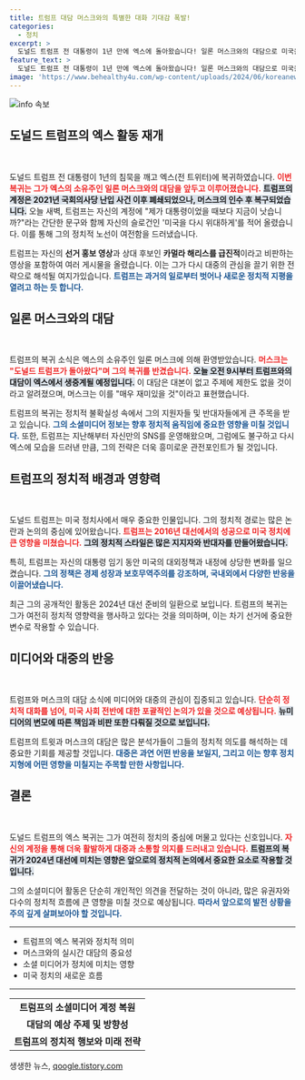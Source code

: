 ```yaml
---
title: 트럼프 대담 머스크와의 특별한 대화 기대감 폭발!
categories:
  - 정치
excerpt: >
  도널드 트럼프 전 대통령이 1년 만에 엑스에 돌아왔습니다! 일론 머스크와의 대담으로 미국을 다시 위대하게라는 슬로건을 강조하며 정치 소신을 드러낼 예정입니다. 클릭하여 트럼프의 복귀 순간을 놓치지 마세요!
feature_text: >
  도널드 트럼프 전 대통령이 1년 만에 엑스에 돌아왔습니다! 일론 머스크와의 대담으로 미국을 다시 위대하게라는 슬로건을 강조하며 정치 소신을 드러낼 예정입니다. 클릭하여 트럼프의 복귀 순간을 놓치지 마세요!
image: 'https://www.behealthy4u.com/wp-content/uploads/2024/06/koreanews.jpg'
---
```


<p><img src="https://www.behealthy4u.com/wp-content/uploads/2024/06/koreanews.jpg" alt="info 속보" /></p>

<h2 data-ke-size="size26">도널드 트럼프의 엑스 활동 재개</h2>

<p data-ke-size="size16">&nbsp;</p>

<p>도널드 트럼프 전 대통령이 1년의 침묵을 깨고 엑스(전 트위터)에 복귀하였습니다. <b><span style="color: #ee2323;">이번 복귀는 그가 엑스의 소유주인 일론 머스크와의 대담을 앞두고 이루어졌습니다.</span></b> <b><span style="background-color: #21538527;">트럼프의 계정은 2021년 국회의사당 난입 사건 이후 폐쇄되었으나, 머스크의 인수 후 복구되었습니다.</span></b> 오늘 새벽, 트럼프는 자신의 계정에 "제가 대통령이었을 때보다 지금이 낫습니까?"라는 간단한 문구와 함께 자신의 슬로건인 '미국을 다시 위대하게'를 적어 올렸습니다. 이를 통해 그의 정치적 노선이 여전함을 드러냈습니다.</p>

<p>트럼프는 자신의 <strong>선거 홍보 영상</strong>과 상대 후보인 <strong>카멀라 해리스를 급진적</strong>이라고 비판하는 영상을 포함하여 여러 게시물을 올렸습니다. 이는 그가 다시 대중의 관심을 끌기 위한 전략으로 해석될 여지가있습니다. <b><span style="color: #1a5490;">트럼프는 과거의 일로부터 벗어나 새로운 정치적 지평을 열려고 하는 듯 합니다.</span></b> </p>

<h2 data-ke-size="size26">일론 머스크와의 대담</h2>

<p data-ke-size="size16">&nbsp;</p>

<p>트럼프의 복귀 소식은 엑스의 소유주인 일론 머스크에 의해 환영받았습니다. <b><span style="color: #ee2323;">머스크는 "도널드 트럼프가 돌아왔다"며 그의 복귀를 반겼습니다.</span></b> <b><span style="background-color: #21538527;">오늘 오전 9시부터 트럼프와의 대담이 엑스에서 생중계될 예정입니다.</span></b> 이 대담은 대본이 없고 주제에 제한도 없을 것이라고 알려졌으며, 머스크는 이를 "매우 재미있을 것"이라고 표현했습니다.</p>

<p>트럼프의 복귀는 정치적 불확실성 속에서 그의 지원자들 및 반대자들에게 큰 주목을 받고 있습니다. <b><span style="color: #1a5490;">그의 소셜미디어 정보는 향후 정치적 움직임에 중요한 영향을 미칠 것입니다.</span></b> 또한, 트럼프는 지난해부터 자신만의 SNS를 운영해왔으며, 그럼에도 불구하고 다시 엑스에 모습을 드러낸 만큼, 그의 전략은 더욱 흥미로운 관전포인트가 될 것입니다.</p>

<h2 data-ke-size="size26">트럼프의 정치적 배경과 영향력</h2>

<p data-ke-size="size16">&nbsp;</p>

<p>도널드 트럼프는 미국 정치사에서 매우 중요한 인물입니다. 그의 정치적 경로는 많은 논란과 논의의 중심에 있어왔습니다. <b><span style="color: #ee2323;">트럼프는 2016년 대선에서의 성공으로 미국 정치에 큰 영향을 미쳤습니다.</span></b> <b><span style="background-color: #21538527;">그의 정치적 스타일은 많은 지지자와 반대자를 만들어왔습니다.</span></b> </p>

<p>특히, 트럼프는 자신의 대통령 임기 동안 미국의 대외정책과 내정에 상당한 변화를 일으켰습니다. <b><span style="color: #1a5490;">그의 정책은 경제 성장과 보호무역주의를 강조하며, 국내외에서 다양한 반응을 이끌어냈습니다.</span></b> </p>

<p>최근 그의 공개적인 활동은 2024년 대선 준비의 일환으로 보입니다. 트럼프의 복귀는 그가 여전히 정치적 영향력을 행사하고 있다는 것을 의미하며, 이는 차기 선거에 중요한 변수로 작용할 수 있습니다. </p>

<h2 data-ke-size="size26">미디어와 대중의 반응</h2>

<p data-ke-size="size16">&nbsp;</p>

<p>트럼프와 머스크의 대담 소식에 미디어와 대중의 관심이 집중되고 있습니다. <b><span style="color: #ee2323;">단순히 정치적 대화를 넘어, 미국 사회 전반에 대한 포괄적인 논의가 있을 것으로 예상됩니다.</span></b> <b><span style="background-color: #21538527;">뉴미디어의 변모에 따른 책임과 비판 또한 다뤄질 것으로 보입니다.</span></b> </p>

<p>트럼프의 트윗과 머스크의 대담은 많은 분석가들이 그들의 정치적 의도를 해석하는 데 중요한 기회를 제공할 것입니다. <b><span style="color: #1a5490;">대중은 과연 어떤 반응을 보일지, 그리고 이는 향후 정치 지형에 어떤 영향을 미칠지는 주목할 만한 사항입니다.</span></b> </p>

<h2 data-ke-size="size26">결론</h2>

<p data-ke-size="size16">&nbsp;</p>

<p>도널드 트럼프의 엑스 복귀는 그가 여전히 정치의 중심에 머물고 있다는 신호입니다. <b><span style="color: #ee2323;">자신의 계정을 통해 더욱 활발하게 대중과 소통할 의지를 드러내고 있습니다.</span></b> <b><span style="background-color: #21538527;">트럼프의 복귀가 2024년 대선에 미치는 영향은 앞으로의 정치적 논의에서 중요한 요소로 작용할 것입니다.</span></b> </p>

<p>그의 소셜미디어 활동은 단순히 개인적인 의견을 전달하는 것이 아니라, 많은 유권자와 다수의 정치적 흐름에 큰 영향을 미칠 것으로 예상됩니다. <b><span style="color: #1a5490;">따라서 앞으로의 발전 상황을 주의 깊게 살펴보아야 할 것입니다.</span></b> </p>

<hr>

<ul>
    <li>트럼프의 엑스 복귀와 정치적 의미</li>
    <li>머스크와의 실시간 대담의 중요성</li>
    <li>소셜 미디어가 정치에 미치는 영향</li>
    <li>미국 정치의 새로운 흐름</li>
</ul>

<hr>

<table>
    <tr>
        <td style="text-align: center; height: 17px;"><b>트럼프의 소셜미디어 계정 복원</b></td>
    </tr>
    <tr>
        <td style="text-align: center; height: 17px;"><b>대담의 예상 주제 및 방향성</b></td>
    </tr>
    <tr>
        <td style="text-align: center; height: 17px;"><b>트럼프의 정치적 행보와 미래 전략</b></td>
    </tr>
</table>
생생한 뉴스, <a href="https://qoogle.tistory.com" rel="dofollow">qoogle.tistory.com</a>


